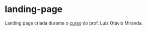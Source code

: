 # landing-page
Landing page criada durante o [curso](https://www.udemy.com/course/curso-de-javascript-moderno-do-basico-ao-avancado/) do prof. Luiz Otávio Miranda.
